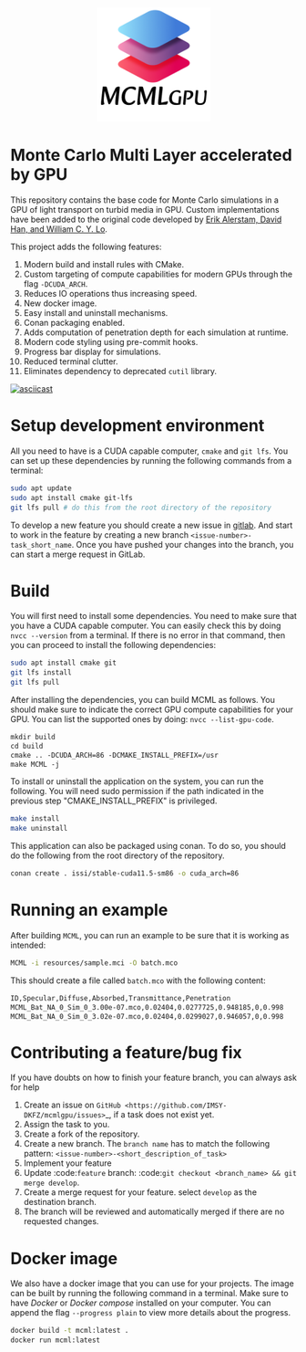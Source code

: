 <p align="center">
    <img src="resources/icon.png" alt="Logo" width="200"/>
</p>

# Monte Carlo Multi Layer accelerated by GPU

This repository contains the base code for Monte Carlo simulations in a GPU of light transport on turbid media in GPU.
Custom implementations have been added to the original code developed by
[Erik Alerstam, David Han, and William C. Y. Lo](https://code.google.com/archive/p/gpumcml/).

This project adds the following features:

1. Modern build and install rules with CMake.
2. Custom targeting of compute capabilities for modern GPUs through the flag `-DCUDA_ARCH`.
3. Reduces IO operations thus increasing speed.
4. New docker image.
5. Easy install and uninstall mechanisms.
6. Conan packaging enabled.
7. Adds computation of penetration depth for each simulation at runtime.
8. Modern code styling using pre-commit hooks.
9. Progress bar display for simulations.
10. Reduced terminal clutter.
11. Eliminates dependency to deprecated `cutil` library.

[![asciicast](https://asciinema.org/a/oHnqxPagK4X8zr6FWNzBl0fwm.svg)](https://asciinema.org/a/oHnqxPagK4X8zr6FWNzBl0fwm)

# Setup development environment
All you need to have is a CUDA capable computer, `cmake` and `git lfs`. You can set up these dependencies by running
the following commands from a terminal:

```bash
sudo apt update
sudo apt install cmake git-lfs
git lfs pull # do this from the root directory of the repository
```

To develop a new feature you should create a new issue in [gitlab](https://git.dkfz.de/imsy/issi/mcmlgpu/-/issues). And
start to work in the feature by creating a new branch `<issue-number>-task_short_name`. Once
you have pushed your changes into the branch, you can start a merge request in GitLab.

# Build
You will first need to install some dependencies. You need to make sure that you have a CUDA capable computer.
You can easily check this by doing `nvcc --version` from a terminal. If there is no error in that command, then you can
proceed to install the following dependencies:

```bash
sudo apt install cmake git
git lfs install
git lfs pull
```

After installing the dependencies, you can build MCML as follows.
You should make sure to indicate the correct GPU compute capabilities for your GPU.
You can list the supported ones by doing: `nvcc --list-gpu-code`.

```lang=bash
mkdir build
cd build
cmake .. -DCUDA_ARCH=86 -DCMAKE_INSTALL_PREFIX=/usr
make MCML -j
```

To install or uninstall the application on the system, you can run the following.
You will need sudo permission if the path indicated in the previous step "CMAKE_INSTALL_PREFIX" is privileged.
````bash
make install
make uninstall
````

This application can also be packaged using conan. To do so, you should do the following from the root directory
of the repository.

```bash
conan create . issi/stable-cuda11.5-sm86 -o cuda_arch=86
```

# Running an example
After building `MCML`, you can run an example to be sure that it is working as intended:

```bash
MCML -i resources/sample.mci -O batch.mco
```

This should create a file called `batch.mco` with the following content:

```text
ID,Specular,Diffuse,Absorbed,Transmittance,Penetration
MCML_Bat_NA_0_Sim_0_3.00e-07.mco,0.02404,0.0277725,0.948185,0,0.998
MCML_Bat_NA_0_Sim_0_3.02e-07.mco,0.02404,0.0299027,0.946057,0,0.998
```

# Contributing a feature/bug fix
If you have doubts on how to finish your feature branch, you can always ask for help

1. Create an issue on `GitHub <https://github.com/IMSY-DKFZ/mcmlgpu/issues>`_, if a task does not exist yet.
2. Assign the task to you.
3. Create a fork of the repository.
4. Create a new branch.
   The `branch name` has to match the following pattern: `<issue-number>-<short_description_of_task>`
5. Implement your feature
6. Update :code:`feature` branch: :code:`git checkout <branch_name> && git merge develop`.
7. Create a merge request for your feature.
   select `develop` as the destination branch.
8. The branch will be reviewed and automatically merged if there are no requested changes.

# Docker image
We also have a docker image that you can use for your projects. The image can be built by running the following command
in a terminal. Make sure to have _Docker_ or _Docker compose_ installed on your computer. You can append the flag
`--progress plain` to view more details about the progress.

```bash
docker build -t mcml:latest .
docker run mcml:latest
```
